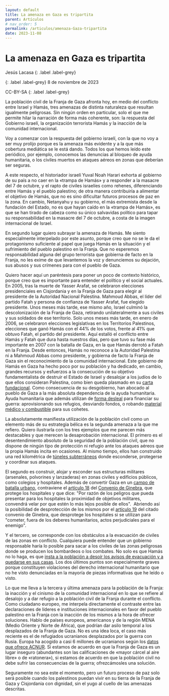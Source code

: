 ```yaml
---
layout: default
title: La amenaza en Gaza es tripartita
parent: Artículos
# nav_order: 5
permalink: /articulos/amenaza-Gaza-tripartita
date: 2023-11-08
---
```


# La amenaza en Gaza es tripartita


Jesús Lacasa
{: .label .label-grey}

{: .label .label-grey}
8 de noviembre de 2023

CC-BY-SA
{: .label .label-grey}

<!-- {: .no_toc }

<details open markdown="block">
  <summary>
    Table of contents
  </summary>
  {: .text-delta }
- TOC
{:toc}
</details> -->

<!-- --- -->
La población civil de la Franja de Gaza afronta hoy, en medio del conflicto entre Israel y Hamás, tres amenazas de distinta naturaleza que resultan igualmente peligrosas. Sin ningún orden en particular, solo el que me permite hilar la narración de forma más coherente, son: la respuesta del Gobierno israelí, la organización terrorista Hamás y la inacción de la comunidad internacional.

Voy a comenzar con la respuesta del gobierno israelí, con la que no voy a ser muy prolijo porque es la amenaza más evidente y a la que más cobertura mediática se le está dando. Todos los que hemos leído este periódico, por ejemplo, conocemos las denuncias al bloqueo de ayuda humanitaria, o los civiles muertos en ataques aéreos en zonas que deberían ser seguras. 

A este respecto, el historiador israelí Yuval Noah Harari exhorta al gobierno de su país a no caer en la «trampa de Hamás» y a responder a la masacre del 7 de octubre, y el rapto de civiles israelíes como rehenes, diferenciando entre Hamás y el pueblo palestino; de otra manera contribuiría a alimentar el objetivo de Hamás, que no es sino dificultar futuros procesos de paz en la zona. En cambio, Netanyahu y su gobierno, el más extremista desde la fundación del Estado, no es que hayan caído en la «trampa de Hamás», es que se han tirado de cabeza como su único salvavidas político para tapar su responsabilidad en la masacre del 7 de octubre, a costa de la imagen internacional de Israel.  

En segundo lugar quiero subrayar la amenaza de Hamás. Me siento especialmente interpelado por este asunto, porque creo que no se le da el protagonismo suficiente al papel que juega Hamás en la situación y el sufrimiento del pueblo palestino en la Franja. Que no esperemos responsabilidad alguna del grupo terrorista que gobierna de facto en la Franja, no les exime de que levantemos la voz y denunciemos su dejación, sus abusos y sus crímenes para con el pueblo de Gaza.

Quiero hacer aquí un paréntesis para poner un poco de contexto histórico, porque creo que es importante para entender el político y el social actuales. En 2005, tras la muerte de Yasser Arafat, se celebraron elecciones presidenciales en Cisjordania y en la Franja de Gaza para elegir al presidente de la Autoridad Nacional Palestina. Mahmoud Abbas, el líder del partido Fatah y persona de confianza de Yasser Arafat, fue elegido presidente. Unos meses más tarde, ese mismo año, Israel culminó la descolonización de la Franja de Gaza, retirando unilateralmente a sus civiles y sus soldados de ese territorio. Solo unos meses más tarde, en enero de 2006, se celebraron elecciones legislativas en los Territorios Palestinos, elecciones que ganó Hamás con el 44% de los votos, frente al 41% que obtuvo Fatah, el partido del presidente. Aquí estalló el conflicto entre Hamás y Fatah que dura hasta nuestros días, pero que tuvo su fase más importante en 2007 con la batalla de Gaza, en la que Hamás derrotó a Fatah en la Franja. Desde entonces, Hamás no reconoce a la Autoridad Palestina ni a Mahmoud Abbas como presidente, y gobierna de facto la Franja de Gaza sin el reconocimiento de la comunidad internacional. Este gobierno de Hamás en Gaza ha hecho poco por su población y ha dedicado, en cambio, grandes recursos y esfuerzos a la consecución de su objetivo fundamentalista de destruir el Estado de Israel y desalojar a los judíos de lo que ellos consideran Palestina, como bien queda plasmado en su [carta fundacional](https://avalon.law.yale.edu/20th_century/hamas.asp). Como consecuencia de su desgobierno, han abocado al pueblo de Gaza a la más absoluta dependencia de la ayuda humanitaria. Ayuda humanitaria que además utilizan de [forma desleal](https://www.nytimes.com/2009/02/04/world/africa/04iht-mideast.4.19933553.html) para financiar su guerra: aprovisionando sus refugios, desviando fondos, o robando [material médico y combustible](https://www.wsj.com/articles/gaza-aid-unrwa-united-nations-hamas-israel-45bfbfe) para sus cohetes.

La absolutamente manifiesta utilización de la población civil como un elemento más de su estrategia bélica es la segunda amenaza a la que me refiero. Quiero ilustrarla con los tres ejemplos que me parecen más destacables y que merecen la desaprobación internacional. El primero es el desentendimiento absoluto de la seguridad de la población civil, que no dispone de ningún tipo de protección ni refugio ante los ataques aéreos que la propia Hamás incita en ocasiones. Al mismo tiempo, ellos han construido una red kilométrica de [túneles subterráneos](https://elpais.com/internacional/2023-10-19/el-metro-de-gaza-el-arma-secreta-de-hamas-contra-una-invasion-de-israel.html) donde esconderse, protegerse y coordinar sus ataques.

El segundo es construir, alojar y esconder sus estructuras militares (arsenales, polvorines y lanzaderas) en zonas civiles y edificios públicos, como colegios y hospitales. Además de convertir Gaza en un [campo de batalla urbano](https://elpais.com/internacional/2023-10-28/los-desafios-de-la-batalla-urbana-en-gaza-tuneles-rehenes-edificios-altos-y-victimas-civiles.html), contraviene el [artículo 18](https://ihl-databases.icrc.org/en/ihl-treaties/gciv-1949/article-18?activeTab=undefined) del [Convenio de Ginebra](https://www.icrc.org/es/doc/resources/documents/treaty/treaty-gc-4-5tdkyk.htm#TTULOII-PROTECCINGENERALDELAPOBLACINCONTRACIERTOSEFECTOSDELAGUERRA2), que protege los hospitales y que dice: "Por razón de los peligros que pueda presentar para los hospitales la proximidad de objetivos militares, convendrá velar por que estén lo más lejos posible de ellos".  Abriendo así la posibilidad de desprotección de los mismos por el [artículo 19](https://ihl-databases.icrc.org/en/ihl-treaties/gciv-1949/article-19) del citado convenio de Ginebra, que desprotege los hospitales si se utilizan para "cometer, fuera de los deberes humanitarios, actos perjudiciales para el enemigo".

Y el tercero, se corresponde con los obstáculos a la evacuación de civiles de las zonas en conflicto. Cualquiera puede entender que un gobierno responsable haría lo posible para sacar a los civiles de las zonas peligrosas donde se producen los bombardeos o los combates. No solo es que Hamás no lo haga, es que [insta a la población a desoír los avisos de evacuación y a quedarse en sus casas](https://elpais.com/internacional/2023-10-13/el-ejercito-de-israel-ordena-la-evacuacion-hacia-el-sur-de-mas-de-un-millon-de-habitantes-del-norte-de-gaza.html). Los dos últimos puntos son especialmente graves porque constituyen violaciones del derecho internacional humanitario que no he visto denunciadas en la mayoría de piezas informativas que he leído o visto.

Lo que me lleva a la tercera y última amenaza para la población de la Franja: la inacción y el cinismo de la comunidad internacional en lo que se refiere al desalojo y a dar refugio a la población civil de la Franja durante el conflicto. Como ciudadano europeo, me interpela directamente el contraste entre las declaraciones de líderes e instituciones internacionales en favor del pueblo palestino en la Franja con la inacción de los mismos a la hora de ofrecer soluciones. Hablo de países europeos, americanos y de la región MENA (Medio Oriente y Norte de África), que podrían dar asilo temporal a los desplazados de la Franja de Gaza. No es una idea loca, el caso más reciente es el de refugiados ucranianos desplazados por la guerra con Rusia. Europa ha acogido a casi 6 millones de ucranianos según los [datos que ofrece ACNUR](https://data2.unhcr.org/en/situations/ukraine). Si estamos de acuerdo en que la Franja de Gaza es un lugar inseguro (abundantes son las calificaciones de «mayor cárcel al aire libre» o de «ratonera»), si estamos de acuerdo en que la población civil no debe sufrir las consecuencias de la guerra; ofrezcámosles una solución.

Seguramente no sea este el momento, pero un futuro proceso de paz solo será posible cuando los palestinos puedan vivir en su tierra de la Franja de Gaza y Cisjordania con dignidad, sin el yugo al cuello de las amenazas descritas.